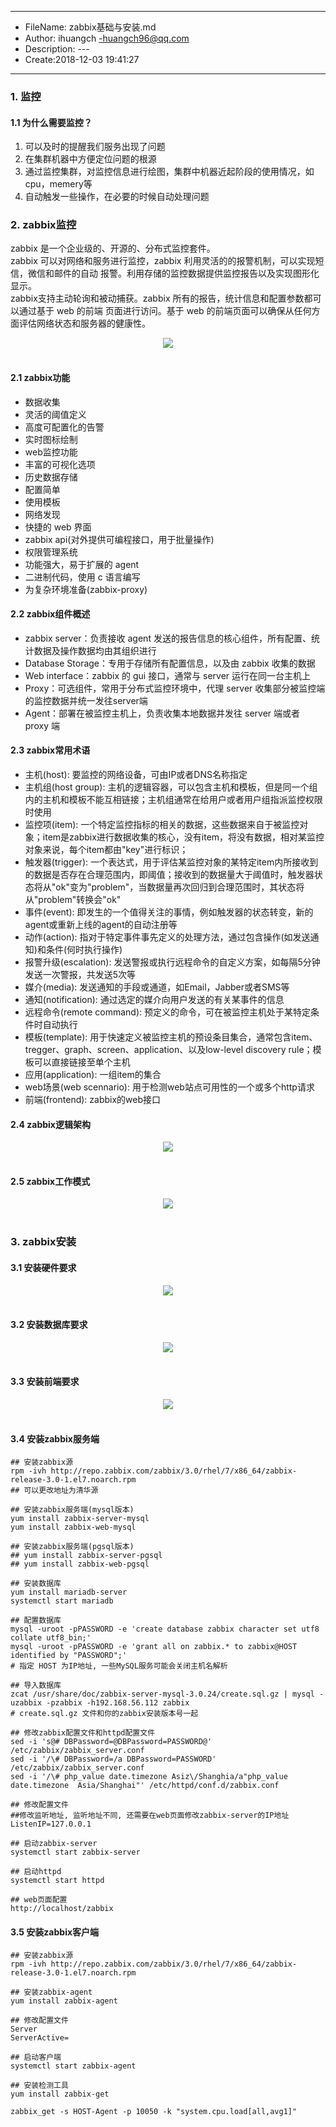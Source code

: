 ___
- FileName: zabbix基础与安装.md
- Author: ihuangch -huangch96@qq.com
- Description: ---
- Create:2018-12-03 19:41:27
___

### 1. 监控
#### 1.1 为什么需要监控？
1. 可以及时的提醒我们服务出现了问题
2. 在集群机器中方便定位问题的根源
3. 通过监控集群，对监控信息进行绘图，集群中机器近起阶段的使用情况，如cpu，memery等
4. 自动触发一些操作，在必要的时候自动处理问题

### 2. zabbix监控
zabbix 是一个企业级的、开源的、分布式监控套件。  
zabbix 可以对网络和服务进行监控，zabbix 利用灵活的的报警机制，可以实现短信，微信和邮件的自动
报警。利用存储的监控数据提供监控报告以及实现图形化显示。  
zabbix支持主动轮询和被动捕获。zabbix 所有的报告，统计信息和配置参数都可以通过基于 web 的前端
页面进行访问。基于 web 的前端页面可以确保从任何方面评估网络状态和服务器的健康性。

<div align="center"> <img src="https://github.com/ihuangch/blog/blob/master/Zabbix/pic/zabbix.png" /> </div><br>

#### 2.1 zabbix功能
- 数据收集
- 灵活的阈值定义
- 高度可配置化的告警
- 实时图标绘制
- web监控功能
- 丰富的可视化选项
- 历史数据存储
- 配置简单
- 使用模板
- 网络发现
- 快捷的 web 界面
- zabbix api(对外提供可编程接口，用于批量操作)
- 权限管理系统
- 功能强大，易于扩展的 agent
- 二进制代码，使用 c 语言编写
- 为复杂环境准备(zabbix-proxy)

#### 2.2 zabbix组件概述
- zabbix server：负责接收 agent 发送的报告信息的核心组件，所有配置、统计数据及操作数据均由其组织进行
- Database Storage：专用于存储所有配置信息，以及由 zabbix 收集的数据
- Web interface：zabbix 的 gui 接口，通常与 server 运行在同一台主机上
- Proxy：可选组件，常用于分布式监控环境中，代理 server 收集部分被监控端的监控数据并统一发往server端
- Agent：部署在被监控主机上，负责收集本地数据并发往 server 端或者 proxy 端

#### 2.3 zabbix常用术语
- 主机(host): 要监控的网络设备，可由IP或者DNS名称指定
- 主机组(host group): 主机的逻辑容器，可以包含主机和模板，但是同一个组内的主机和模板不能互相链接；主机组通常在给用户或者用户组指派监控权限时使用
- 监控项(item): 一个特定监控指标的相关的数据，这些数据来自于被监控对象；item是zabbix进行数据收集的核心，没有item，将没有数据，相对某监控对象来说，每个item都由"key"进行标识；
- 触发器(trigger): 一个表达式，用于评估某监控对象的某特定item内所接收到的数据是否存在合理范围内，即阈值；接收到的数据量大于阈值时，触发器状态将从"ok"变为"problem"，当数据量再次回归到合理范围时，其状态将从"problem"转换会"ok"
- 事件(event): 即发生的一个值得关注的事情，例如触发器的状态转变，新的agent或重新上线的agent的自动注册等
- 动作(action): 指对于特定事件事先定义的处理方法，通过包含操作(如发送通知)和条件(何时执行操作)
- 报警升级(escalation): 发送警报或执行远程命令的自定义方案，如每隔5分钟发送一次警报，共发送5次等
- 媒介(media): 发送通知的手段或通道，如Email，Jabber或者SMS等
- 通知(notification): 通过选定的媒介向用户发送的有关某事件的信息
- 远程命令(remote command): 预定义的命令，可在被监控主机处于某特定条件时自动执行
- 模板(template): 用于快速定义被监控主机的预设条目集合，通常包含item、tregger、graph、screen、application、以及low-level discovery rule；模板可以直接链接至单个主机
- 应用(application): 一组item的集合
- web场景(web scennario): 用于检测web站点可用性的一个或多个http请求
- 前端(frontend): zabbix的web接口

#### 2.4 zabbix逻辑架构

<div align="center"> <img src="https://github.com/ihuangch/blog/blob/master/Zabbix/pic/zabbix-work.png" /> </div><br>


#### 2.5 zabbix工作模式

<div align="center"> <img src="https://github.com/ihuangch/blog/blob/master/Zabbix/pic/zabbix-arch.png" /> </div><br>

### 3. zabbix安装
#### 3.1 安装硬件要求

<div align="center"> <img src="https://github.com/ihuangch/blog/blob/master/Zabbix/pic/zabbix-install-hardware.png" /> </div><br>

#### 3.2 安装数据库要求

<div align="center"> <img src="https://github.com/ihuangch/blog/blob/master/Zabbix/pic/zabbix-install-dbs.png" /> </div><br>

#### 3.3 安装前端要求

<div align="center"> <img src="https://github.com/ihuangch/blog/blob/master/Zabbix/pic/zabbix-install-fronend.png" /> </div><br>

#### 3.4 安装zabbix服务端

```
## 安装zabbix源
rpm -ivh http://repo.zabbix.com/zabbix/3.0/rhel/7/x86_64/zabbix-release-3.0-1.el7.noarch.rpm
## 可以更改地址为清华源

## 安装zabbix服务端(mysql版本)
yum install zabbix-server-mysql
yum install zabbix-web-mysql

## 安装zabbix服务端(pgsql版本)
## yum install zabbix-server-pgsql
## yum install zabbix-web-pgsql

## 安装数据库
yum install mariadb-server
systemctl start mariadb

## 配置数据库
mysql -uroot -pPASSWORD -e 'create database zabbix character set utf8 collate utf8_bin;'
mysql -uroot -pPASSWORD -e 'grant all on zabbix.* to zabbix@HOST identified by "PASSWORD";'
# 指定 HOST 为IP地址, 一些MySQL服务可能会关闭主机名解析

## 导入数据库
zcat /usr/share/doc/zabbix-server-mysql-3.0.24/create.sql.gz | mysql -uzabbix -pzabbix -h192.168.56.112 zabbix
# create.sql.gz 文件和你的zabbix安装版本号一起

## 修改zabbix配置文件和httpd配置文件
sed -i 's@# DBPassword=@DBPassword=PASSWORD@' /etc/zabbix/zabbix_server.conf
sed -i '/\# DBPassword=/a DBPassword=PASSWORD' /etc/zabbix/zabbix_server.conf
sed -i '/\# php_value date.timezone Asiz\/Shanghia/a"php_value date.timezone  Asia/Shanghai"' /etc/httpd/conf.d/zabbix.conf

## 修改配置文件
##修改监听地址, 监听地址不同, 还需要在web页面修改zabbix-server的IP地址
ListenIP=127.0.0.1

## 启动zabbix-server
systemctl start zabbix-server

## 启动httpd
systemctl start httpd

## web页面配置
http://localhost/zabbix

```

#### 3.5 安装zabbix客户端

```
## 安装zabbix源
rpm -ivh http://repo.zabbix.com/zabbix/3.0/rhel/7/x86_64/zabbix-release-3.0-1.el7.noarch.rpm

## 安装zabbix-agent
yum install zabbix-agent

## 修改配置文件
Server
ServerActive=

## 启动客户端
systemctl start zabbix-agent

## 安装检测工具
yum install zabbix-get 

zabbix_get -s HOST-Agent -p 10050 -k "system.cpu.load[all,avg1]"
```

